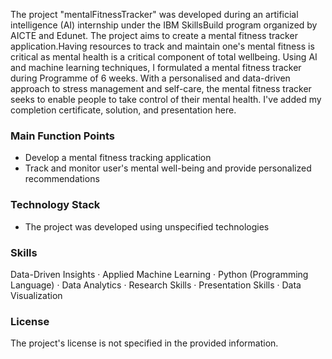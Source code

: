 The project "mentalFitnessTracker" was developed during an artificial intelligence (AI) internship under the IBM SkillsBuild program organized by AICTE and Edunet. The project aims to create a mental fitness tracker application.Having resources to track and maintain one's mental fitness is critical as mental health is a critical component of total wellbeing. Using AI and machine learning techniques, I formulated a mental fitness tracker during Programme of 6 weeks. With a personalised and data-driven approach to stress management and self-care, the mental fitness tracker seeks to enable people to take control of their mental health. I've added my completion certificate, solution, and presentation here.

### Main Function Points
- Develop a mental fitness tracking application
- Track and monitor user's mental well-being and provide personalized recommendations

### Technology Stack
- The project was developed using unspecified technologies

### Skills
 Data-Driven Insights · Applied Machine Learning · Python (Programming Language) · Data Analytics · Research Skills · Presentation Skills · Data Visualization

### License
The project's license is not specified in the provided information.

